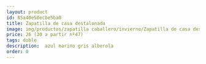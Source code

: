 ```yaml
---
layout: product
id: 85a40e50ecbe5ba0
title: Zapatilla de casa destalonada
image: img/productos/zapatilla caballero/invierno/Zapatilla de casa destalonada=26 (30 a partir nº47)=doble= azul marino gris alberola.webp
price: 26 (30 a partir nº47)
tags: doble
description:  azul marino gris alberola
order: 0
---
```

